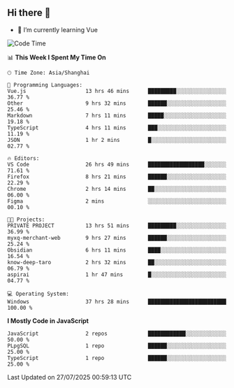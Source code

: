 ## Hi there 👋

- 🌱 I’m currently learning Vue

<!--START_SECTION:waka-->
![Code Time](http://img.shields.io/badge/Code%20Time-575%20hrs%2038%20mins-blue)

📊 **This Week I Spent My Time On** 

```text
🕑︎ Time Zone: Asia/Shanghai

💬 Programming Languages: 
Vue.js                   13 hrs 46 mins      █████████░░░░░░░░░░░░░░░░   36.77 % 
Other                    9 hrs 32 mins       ██████░░░░░░░░░░░░░░░░░░░   25.46 % 
Markdown                 7 hrs 11 mins       █████░░░░░░░░░░░░░░░░░░░░   19.18 % 
TypeScript               4 hrs 11 mins       ███░░░░░░░░░░░░░░░░░░░░░░   11.19 % 
JSON                     1 hr 2 mins         █░░░░░░░░░░░░░░░░░░░░░░░░   02.77 % 

🔥 Editors: 
VS Code                  26 hrs 49 mins      ██████████████████░░░░░░░   71.61 % 
Firefox                  8 hrs 21 mins       ██████░░░░░░░░░░░░░░░░░░░   22.29 % 
Chrome                   2 hrs 14 mins       ██░░░░░░░░░░░░░░░░░░░░░░░   06.00 % 
Figma                    2 mins              ░░░░░░░░░░░░░░░░░░░░░░░░░   00.10 % 

🐱‍💻 Projects: 
PRIVATE PROJECT          13 hrs 51 mins      █████████░░░░░░░░░░░░░░░░   36.99 % 
myxq-merchant-web        9 hrs 27 mins       ██████░░░░░░░░░░░░░░░░░░░   25.24 % 
Obsidian                 6 hrs 11 mins       ████░░░░░░░░░░░░░░░░░░░░░   16.54 % 
know-deep-taro           2 hrs 32 mins       ██░░░░░░░░░░░░░░░░░░░░░░░   06.79 % 
aspirai                  1 hr 47 mins        █░░░░░░░░░░░░░░░░░░░░░░░░   04.77 % 

💻 Operating System: 
Windows                  37 hrs 28 mins      █████████████████████████   100.00 % 
```

**I Mostly Code in JavaScript** 

```text
JavaScript               2 repos             ████████████░░░░░░░░░░░░░   50.00 % 
PLpgSQL                  1 repo              ██████░░░░░░░░░░░░░░░░░░░   25.00 % 
TypeScript               1 repo              ██████░░░░░░░░░░░░░░░░░░░   25.00 % 
```




 Last Updated on 27/07/2025 00:59:13 UTC
<!--END_SECTION:waka-->
